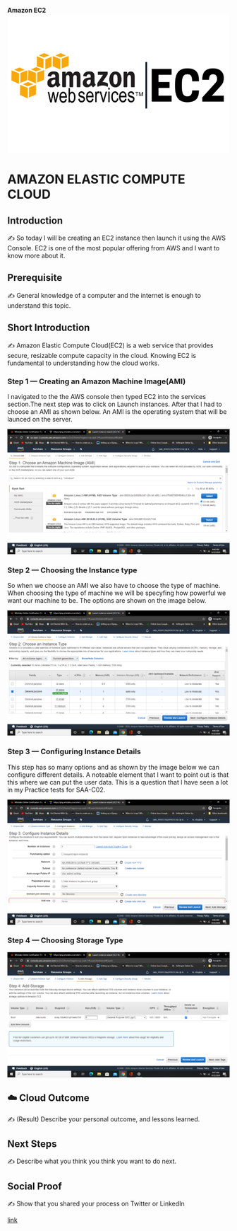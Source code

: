**Amazon EC2**
![placeholder image](https://github.com/TinoMako/100DaysOfCloud/blob/main/AWS-EC2.png)

# AMAZON ELASTIC COMPUTE CLOUD

## Introduction

✍️ So today l will be creating an EC2 instance then launch it using the AWS Console. EC2 is one of the most popular offering from AWS and l want to know more about it.

## Prerequisite

✍️ General knowledge of a computer and the internet is enough to understand this topic.


## Short Introduction

✍️ Amazon Elastic Compute Cloud(EC2) is a web service that provides secure, resizable compute capacity in the cloud. Knowing EC2 is fundamental to understanding how the cloud works. 

### Step 1 — Creating an Amazon Machine Image(AMI)

I navigated to the the AWS console then typed EC2 into the services section.The next step was to click on Launch instances. After that l had to choose an AMI as shown below.
An AMI is the operating system that will be launced on the server. 

![Screenshot](https://github.com/TinoMako/100DaysOfCloud/blob/main/Screenshot%20(56).png)


### Step 2 — Choosing the Instance type

So when we choose an AMI we also have to choose the type of machine. When choosing the type of machine we will be specyfing how powerful we want our machine to be. The options are shown on the image below.

![Screenshot](https://github.com/TinoMako/100DaysOfCloud/blob/main/Screenshot%20(57).png)

### Step 3 — Configuring Instance Details
This step has so many options and as shown by the image below we can configure different details. A noteable element that l want to point out is that this where we
can put the user data. This is a question that l have seen a lot in my Practice tests for SAA-C02.

![Screenshot](https://github.com/TinoMako/100DaysOfCloud/blob/main/Screenshot%20(58).png)

### Step 4 — Choosing Storage Type

![Screenshot](https://github.com/TinoMako/100DaysOfCloud/blob/main/Screenshot%20(59).png)

## ☁️ Cloud Outcome

✍️ (Result) Describe your personal outcome, and lessons learned.

## Next Steps

✍️ Describe what you think you think you want to do next.

## Social Proof

✍️ Show that you shared your process on Twitter or LinkedIn

[link](link)
